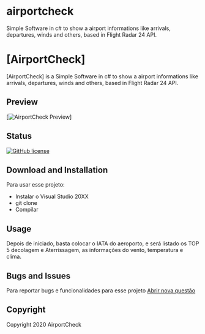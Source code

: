# airportcheck
Simple Software in c# to show a airport informations like arrivals, departures, winds and others, based in Flight Radar 24 API.

# [AirportCheck]

[AirportCheck] is a Simple Software in c# to show a airport informations like arrivals, departures, winds and others, based in Flight Radar 24 API.

## Preview

[![AirportCheck Preview](https://drive.google.com/file/d/1LyBq2joifQBLWOAVhLlj0pIKfXX8uurf/view?usp=sharing)]

## Status

[![GitHub license](https://img.shields.io/badge/license-MIT-blue.svg)](https://raw.githubusercontent.com/BlackrockDigital/startbootstrap-sb-admin-2/master/LICENSE)

## Download and Installation

Para usar esse projeto:

-   Instalar o Visual Studio 20XX
-   git clone 
-   Compilar

## Usage

Depois de iniciado, basta colocar o IATA do aeroporto, e será listado os TOP 5 decolagem e Aterrissagem, as informações do vento, temperatura e clima.

## Bugs and Issues

Para reportar bugs e funcionalidades para esse projeto [Abrir nova questão](https://github.com/tiberi0/airportcheck/issues)

## Copyright

Copyright 2020 AirportCheck
